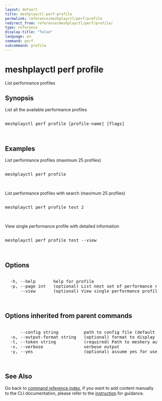 ```yaml
---
layout: default
title: meshplayctl-perf-profile
permalink: reference/meshplayctl/perf/profile
redirect_from: reference/meshplayctl/perf/profile/
type: reference
display-title: "false"
language: en
command: perf
subcommand: profile
---
```


# meshplayctl perf profile

List performance profiles

## Synopsis

List all the available performance profiles
<pre class='codeblock-pre'>
<div class='codeblock'>
meshplayctl perf profile [profile-name] [flags]

</div>
</pre> 

## Examples

List performance profiles (maximum 25 profiles)
<pre class='codeblock-pre'>
<div class='codeblock'>
meshplayctl perf profile

</div>
</pre> 

List performance profiles with search (maximum 25 profiles)
<pre class='codeblock-pre'>
<div class='codeblock'>
meshplayctl perf profile test 2

</div>
</pre> 

View single performance profile with detailed information
<pre class='codeblock-pre'>
<div class='codeblock'>
meshplayctl perf profile test --view

</div>
</pre> 

## Options

<pre class='codeblock-pre'>
<div class='codeblock'>
  -h, --help       help for profile
  -p, --page int   (optional) List next set of performance results with --page (default = 1) (default 1)
      --view       (optional) View single performance profile with more info

</div>
</pre>

## Options inherited from parent commands

<pre class='codeblock-pre'>
<div class='codeblock'>
      --config string          path to config file (default "/home/runner/.meshery/config.yaml")
  -o, --output-format string   (optional) format to display in [json|yaml]
  -t, --token string           (required) Path to meshery auth config
  -v, --verbose                verbose output
  -y, --yes                    (optional) assume yes for user interactive prompts.

</div>
</pre>

## See Also

Go back to [command reference index](/reference/meshplayctl/), if you want to add content manually to the CLI documentation, please refer to the [instruction](/project/contributing/contributing-cli#preserving-manually-added-documentation) for guidance.
